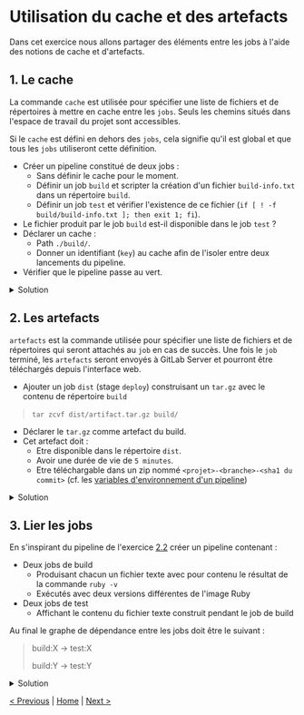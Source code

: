 # Utilisation du cache et des artefacts

Dans cet exercice nous allons partager des éléments entre les jobs à l'aide des notions de cache et d'artefacts. 

## 1. Le cache

La commande `cache` est utilisée pour spécifier une liste de fichiers et de répertoires à mettre en cache entre les `jobs`. 
Seuls les chemins situés dans l'espace de travail du projet sont accessibles.

Si le `cache` est défini en dehors des `jobs`, cela signifie qu'il est global et que tous les `jobs` utiliseront cette définition.

* Créer un pipeline constitué de deux jobs :
    * Sans définir le cache pour le moment.
    * Définir un job `build` et scripter la création d'un fichier `build-info.txt` dans un répertoire `build`.
    * Définir un job `test` et vérifier l'existence de ce fichier (`if [ ! -f build/build-info.txt ]; then exit 1; fi`).
* Le fichier produit par le job `build` est-il disponible dans le job `test` ?
* Déclarer un cache :
    * Path `./build/`.
    * Donner un identifiant (`key`) au cache afin de l'isoler entre deux lancements du pipeline.
* Vérifier que le pipeline passe au vert.

<details>
<summary>Solution</summary>
<p>

```yaml
cache:
  key: "$CI_COMMIT_REF_SLUG"
  paths:
    - ./build/

build:
  stage: build
  before_script:
    - rm -rf ./build
    - mkdir ./build
  script:
    - echo "test" > build/build-info.txt

test:
  stage: test
  script:
    - if [ ! -f build/build-info.txt ]; then exit 1; fi
```

</p>
</details>

## 2. Les artefacts

`artefacts` est la commande utilisée pour spécifier une liste de fichiers et de répertoires qui seront attachés au `job` en cas de succès.
Une fois le `job` terminé, les `artefacts` seront envoyés à GitLab Server et pourront être téléchargés depuis l'interface web.

* Ajouter un job `dist` (stage `deploy`) construisant un `tar.gz` avec le contenu de répertoire `build`
> `tar zcvf dist/artifact.tar.gz build/`
* Déclarer le `tar.gz` comme artefact du build. 
* Cet artefact doit :
    * Etre disponible dans le répertoire `dist`.
    * Avoir une durée de vie de `5 minutes`.
    * Etre téléchargable dans un zip nommé `<projet>-<branche>-<sha1 du commit>` (cf. les [variables d'environnement d'un pipeline](https://docs.gitlab.com/ce/ci/variables/predefined_variables.html))

<details>
<summary>Solution</summary>
<p>

```yaml
cache:
  key: "$CI_COMMIT_REF_SLUG"
  paths:
    - ./build

stages:
  - build
  - test
  - deploy

build:
  stage: build
  before_script:
    - rm -rf ./build
    - mkdir ./build
  script:
    - echo "test" > ./build/build-info.txt

test:
  stage: test
  script:
    - if [ ! -f ./build/build-info.txt ]; then exit 1; fi

dist:
  stage: deploy
  before_script:
    - rm -rf ./dist
    - mkdir ./dist
  script:
    - tar zcvf ./dist/artifact.tar.gz ./build 
  artifacts:
    name: "$CI_PROJECT_NAME-$CI_COMMIT_REF_NAME-$CI_COMMIT_SHORT_SHA"
    paths:
      - dist/
    expire_in: 5 mins
```

<p>
<img src="artefact.png" height="200">
</p> 

</p>
</details>

## 3. Lier les jobs

En s'inspirant du pipeline de l'exercice [2.2](../exercice_2) créer un pipeline contenant :
* Deux jobs de build
    * Produisant chacun un fichier texte avec pour contenu le résultat de la commande `ruby -v`
    * Exécutés avec deux versions différentes de l'image Ruby 
* Deux jobs de test
    * Affichant le contenu du fichier texte construit pendant le job de build

Au final le graphe de dépendance entre les jobs doit être le suivant : 

>build:X -> test:X
>
>build:Y -> test:Y

<details>
<summary>Solution</summary>
<p>

```yaml
stages:
  - build
  - test

build:2.6:
  stage: build
  image: ruby:2.6-alpine
  script:
    - ruby -v > build_2.6.txt
  artifacts:
    paths:
      - build_2.6.txt
    expire_in: 1 min

build:2.5:
  stage: build
  image: ruby:2.5-alpine
  script:
    - ruby -v > build_2.5.txt
  artifacts:
      paths:
        - build_2.5.txt
      expire_in: 1 min

test:2.6:
  stage: test
  image: ruby:2.6-alpine
  script:
    - cat build_2.6.txt
  dependencies:
    - build:2.6

test:2.5:
  stage: test
  image: ruby:2.5-alpine
  script:
    - cat build_2.5.txt
  dependencies:
    - build:2.5
```

<p>
<img src="link_jobs.png" height="200">
</p> 

</p>
</details>

    
[< Previous](../exercice_2) | [Home](../README.md) | [Next >](../exercice_4)